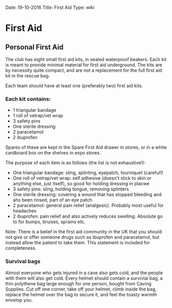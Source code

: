 Date: 19-10-2016
Title: First Aid
Type: wiki

# First Aid

## Personal First Aid

The club has eight small first aid kits, in sealed waterproof beakers.
Each kit is meant to provide minimal material for first aid underground.
The kits are by necessity quite compact, and are not a replacement for the full first aid kit in the rescue bag.

Each team should have at least one (preferably two) first aid kits.
### Each kit contains:
- 1 triangular bandage
- 1 roll of vetrap/vet wrap
- 3 safety pins
- One sterile dressing
- 2 paracetamol
- 2 ibuprofen

Spares of these are kept in the Spare First Aid drawer in stores, or in a white cardboard box on the shelves in expo stores.

The purpose of each item is as follows (the list is not exhaustive!):
- One triangular bandage: sling, splinting, eyepatch, tourniquet (careful!)
- One roll of vetrap/vet wrap: self adhesive (doesn't stick to skin or anything else, just itself), so good for holding dressing in placwe
- 3 safety pins: sling, holding tongue, removing splinters
- One sterile dressing: covering a wound that has stopped bleeding and ahs been rinsed, part of an eye patch
- 2 paracetamol: general pain relief (analgesic). Probably most useful for headaches
- 2 ibuprofen: pain relief and also actively reduces swelling. Absolute go to for bumps, bruises, sprains etc.

Note: There is a belief in the first aid community in the UK that you should not give or offer someone drugs such as ibuprofen and paracetamol, 
but instead allow the patient to take them. This statement is included for completeness.

### Survival bags
Almost everyone who gets injured in a cave also gets cold, and the people with them will also get cold.
Every helmet should contain a survivial bag, a thin polythene bag large enough for one person, bought from Caving Supplies.
Cut off one corner, take off your helmet, climb inside the bag, replace the helmet over the bag to secure it, and feel the toasty warmth envelop you.
